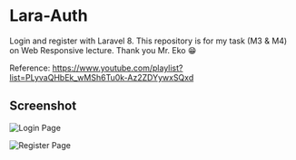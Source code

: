 # Lara-Auth

Login and register with Laravel 8. This repository is for my task (M3 & M4) on Web Responsive lecture. Thank you Mr. Eko 😁

Reference: https://www.youtube.com/playlist?list=PLyvaQHbEk_wMSh6Tu0k-Az2ZDYywxSQxd

## Screenshot

![Login Page](https://i.imgur.com/L6uBwei.png)

![Register Page](https://i.imgur.com/luqiqCr.png)